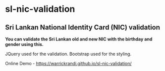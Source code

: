 # sl-nic-validation
## Sri Lankan National Identity Card (NIC) validation

**You can validate the Sri Lankan old and new NIC with the birthday and gender using this.**

JQuery used for the validation.
Bootstrap used for the styling.

Online Demo - https://warrickrandi.github.io/sl-nic-validation/
